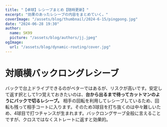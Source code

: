 ```yaml
---
title: "【卓球】レシーブまとめ【随時更新】"
excerpt: "効果のあったレシーブの内容をまとめていく。"
coverImage: "/assets/blog/thumbnail/2024-6-15/pingpong.jpg"
date: "2024-06-28 19:30"
author:
  name: SK99
  picture: "/assets/blog/authors/jj.jpeg"
ogImage:
  url: "/assets/blog/dynamic-routing/cover.jpg"
---
```

# 対順横バックロングレシーブ
バックで台上ドライブできるのがベターではあるが、リスクが高いです。安定して返す択として1つ覚えておきたいのは、**台から出るまで待ってカットマンのようにバックで切るレシーブ。**
相手の回転を利用してレシーブしているため、回転も残って相手コートに入ります。そのため3球目を打ち抜くのは中々難しいため、4球目で打つチャンスが生まれます。バックロングサーブ全般に言えることですが、クロスではなくストレートに返すと効果的。